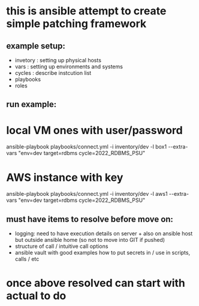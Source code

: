 # this is ansible attempt to create simple patching framework
## example setup:
 
- invetory : setting up physical hosts
- vars : setting up environments and systems 
- cycles : describe instcution list
- playbooks 
- roles

## run example:
# local VM ones with user/password
ansible-playbook playbooks/connect.yml -i inventory/dev -l box1 --extra-vars "env=dev target=rdbms cycle=2022_RDBMS_PSU"

# AWS instance with key
ansible-playbook playbooks/connect.yml -i inventory/dev -l aws1 --extra-vars "env=dev target=rdbms cycle=2022_RDBMS_PSU"


## must have items to resolve before move on:
- logging: need to have execution details on server + also on ansible host but outside ansible home (so not to move into GIT if pushed)
- structure of call  / intuitive call options
- ansible vault with good examples how to put secrets in / use in scripts, calls / etc

# once above resolved can start with actual to do